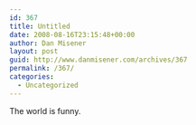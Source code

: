 ```yaml
---
id: 367
title: Untitled
date: 2008-08-16T23:15:48+00:00
author: Dan Misener
layout: post
guid: http://www.danmisener.com/archives/367
permalink: /367/
categories:
  - Uncategorized
---
```

The world is funny.